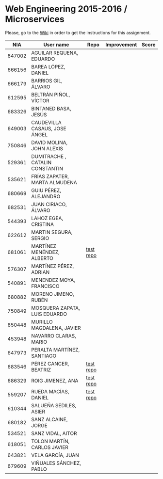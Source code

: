 # Web Engineering 2015-2016 / Microservices
Please, go to the [Wiki](https://github.com/UNIZAR-30246-WebEngineering/lab6-microservices/wiki) in order to get the instructions for this assignment.

NIA    | User name | Repo | Improvement | Score
-------|-----------|------|-------------|--------
647002 | AGUILAR REQUENA, EDUARDO 
666156 | BAREA LÓPEZ, DANIEL 
666179 | BARRIOS GIL, ÁLVARO 
612595 | BELTRÁN PIÑOL, VÍCTOR 
683326 | BINTANED BASA, JESÚS 
649003 | CAUDEVILLA CASAUS, JOSE ÁNGEL
750846 | DAVID MOLINA, JOHN ALEXIS 
529361 | DUMITRACHE , CATALIN  CONSTANTIN 
535621 | FRÍAS ZAPATER, MARTA ALMUDENA
680669 | GUIU PÉREZ, ALEJANDRO 
682531 | JUAN CIRIACO, ÁLVARO 
544393 | LAHOZ EGEA, CRISTINA 
622612 | MARTIN SEGURA, SERGIO  
681061 | MARTÍNEZ MENÉNDEZ, ALBERTO | [test repo](https://github.com/Belberus/lab6-microservices/tree/test) | |
576307 | MARTÍNEZ PÉREZ, ADRIAN 
540891 | MENENDEZ MOYA, FRANCISCO 
680882 | MORENO JIMENO, RUBÉN 
750849 | MOSQUERA ZAPATA, LUIS EDUARDO 
650448 | MURILLO MAGDALENA, JAVIER 
453948 | NAVARRO CLARAS, MARIO 
647973 | PERALTA MARTÍNEZ, SANTIAGO 
683546 | PÉREZ CANCER, BEATRIZ | [test repo](https://github.com/beapc18/lab6-microservices/tree/test)
686329 | ROIG JIMENEZ, ANA | [test repo](https://github.com/anicacortes/lab6-microservices/tree/test)
559207 | RUEDA MACÍAS, DANIEL | [test repo](https://github.com/danirueda/lab6-microservices/tree/test)
610344 | SALUEÑA SEDILES, ASIER 
680182 | SANZ ALCAINE, JORGE 
534521 | SANZ VIDAL, AITOR 
618051 | TOLON MARTÍN, CARLOS JAVIER 
643821 | VELA GARCÍA, JUAN 
679609 | VIÑUALES SÁNCHEZ, PABLO 
